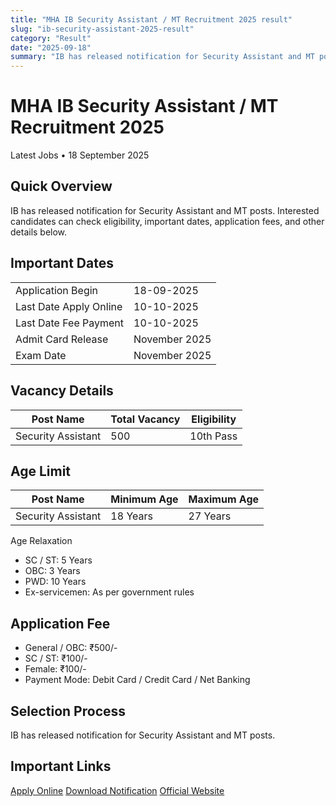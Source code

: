 ```yaml
---
title: "MHA IB Security Assistant / MT Recruitment 2025 result"
slug: "ib-security-assistant-2025-result"
category: "Result"
date: "2025-09-18"
summary: "IB has released notification for Security Assistant and MT posts..."
---
```


<h1 class="text-3xl font-bold text-amber-600 mb-4">MHA IB Security Assistant / MT Recruitment 2025</h1>

<p class="text-sm text-gray-500 mb-6">
Latest Jobs • 18 September 2025
</p>

<div class="bg-amber-50 dark:bg-gray-800 border-l-4 border-amber-500 p-4 rounded-lg shadow mb-6">
  <h2 class="text-lg font-semibold mb-2">Quick Overview</h2>
  <p class="text-gray-700 dark:text-gray-300 whitespace-pre-line">
    IB has released notification for Security Assistant and MT posts. Interested candidates can check eligibility, important dates, application fees, and other details below.
  </p>
</div>

<section class="mb-8">
  <div class="bg-white dark:bg-gray-900 shadow rounded-lg overflow-hidden">
    <div class="bg-amber-500 px-4 ">
      <h2 class="text-lg font-semibold text-white py-4">Important Dates</h2>
    </div>
    <div class="p-4">
      <table class="w-full text-sm border">
        <tbody>
          <tr class="border-b hover:bg-gray-50 dark:hover:bg-gray-800"><td class="p-2 font-medium">Application Begin</td><td class="p-2">18-09-2025</td></tr>
          <tr class="border-b hover:bg-gray-50 dark:hover:bg-gray-800"><td class="p-2 font-medium">Last Date Apply Online</td><td class="p-2">10-10-2025</td></tr>
          <tr class="border-b hover:bg-gray-50 dark:hover:bg-gray-800"><td class="p-2 font-medium">Last Date Fee Payment</td><td class="p-2">10-10-2025</td></tr>
          <tr class="border-b hover:bg-gray-50 dark:hover:bg-gray-800"><td class="p-2 font-medium">Admit Card Release</td><td class="p-2">November 2025</td></tr>
          <tr class="border-b hover:bg-gray-50 dark:hover:bg-gray-800"><td class="p-2 font-medium">Exam Date</td><td class="p-2">November 2025</td></tr>
        </tbody>
      </table>
    </div>
  </div>
</section>

<section class="mb-8">
  <div class="bg-white dark:bg-gray-900 shadow rounded-lg overflow-hidden">
    <div class="bg-amber-500 px-4">
      <h2 class="text-lg font-semibold text-white py-4">Vacancy Details</h2>
    </div>
    <div class="p-4">
      <table class="w-full text-sm border">
        <thead class="bg-amber-100 dark:bg-gray-700">
          <tr><th class="p-2 border">Post Name</th><th class="p-2 border">Total Vacancy</th><th class="p-2 border">Eligibility</th></tr>
        </thead>
        <tbody>
          <tr class="hover:bg-gray-50 dark:hover:bg-gray-800"><td class="p-2 border">Security Assistant</td><td class="p-2 border">500</td><td class="p-2 border">10th Pass</td></tr>
        </tbody>
      </table>
    </div>
  </div>
</section>

<section class="mb-8">
  <div class="bg-white dark:bg-gray-900 shadow rounded-lg overflow-hidden">
    <div class="bg-amber-500 px-4">
      <h2 class="text-lg font-semibold text-white py-4">Age Limit</h2>
    </div>
    <div class="p-4">
      <table class="w-full text-sm border">
        <thead class="bg-amber-100 dark:bg-gray-700">
          <tr><th class="p-2 border">Post Name</th><th class="p-2 border">Minimum Age</th><th class="p-2 border">Maximum Age</th></tr>
        </thead>
        <tbody>
          <tr class="hover:bg-gray-50 dark:hover:bg-gray-800"><td class="p-2 border">Security Assistant</td><td class="p-2 border">18 Years</td><td class="p-2 border">27 Years</td></tr>
        </tbody>
      </table>
      <p class="mt-4 font-semibold">Age Relaxation</p>
      <ul class="list-disc pl-6">
        <li>SC / ST: 5 Years</li>
        <li>OBC: 3 Years</li>
        <li>PWD: 10 Years</li>
        <li>Ex-servicemen: As per government rules</li>
      </ul>
    </div>
  </div>
</section>

<section class="mb-8">
  <div class="bg-white dark:bg-gray-900 shadow rounded-lg overflow-hidden">
    <div class="bg-amber-500 px-4">
      <h2 class="text-lg font-semibold text-white py-4">Application Fee</h2>
    </div>
    <div class="p-4">
      <ul class="list-disc pl-6">
        <li>General / OBC: ₹500/-</li>
        <li>SC / ST: ₹100/-</li>
        <li>Female: ₹100/-</li>
        <li>Payment Mode: Debit Card / Credit Card / Net Banking</li>
      </ul>
    </div>
  </div>
</section>

<section class="mb-8">
  <div class="bg-white dark:bg-gray-900 shadow rounded-lg overflow-hidden">
    <div class="bg-amber-500 px-4">
      <h2 class="text-lg font-semibold text-white py-4">Selection Process</h2>
    </div>
    <div class="p-4 text-gray-700 dark:text-gray-300 whitespace-pre-line">
      IB has released notification for Security Assistant and MT posts.
    </div>
  </div>
</section>

<section class="mb-8">
  <div class="bg-white dark:bg-gray-900 shadow rounded-lg overflow-hidden">
    <div class="bg-amber-500 px-4">
      <h2 class="text-lg font-semibold text-white py-4">Important Links</h2>
    </div>
    <div class="p-4 space-y-3">
      <a href="https://example.com/apply" class="block text-center px-4 py-2 rounded font-medium shadow bg-green-600 text-white hover:opacity-90 transition">Apply Online</a>
      <a href="https://example.com/apply" class="block text-center px-4 py-2 rounded font-medium shadow bg-red-600 text-white hover:opacity-90 transition">Download Notification</a>
      <a href="https://example.com/apply" class="block text-center px-4 py-2 rounded font-medium shadow bg-blue-600 text-white hover:opacity-90 transition">Official Website</a>
    </div>
  </div>
</section>
